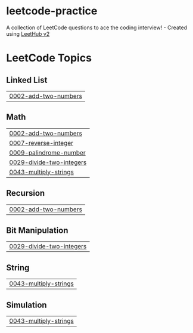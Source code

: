 # leetcode-practice
A collection of LeetCode questions to ace the coding interview! - Created using [LeetHub v2](https://github.com/arunbhardwaj/LeetHub-2.0)

<!---LeetCode Topics Start-->
# LeetCode Topics
## Linked List
|  |
| ------- |
| [0002-add-two-numbers](https://github.com/Srinithi112005/leetcode-practice/tree/master/0002-add-two-numbers) |
## Math
|  |
| ------- |
| [0002-add-two-numbers](https://github.com/Srinithi112005/leetcode-practice/tree/master/0002-add-two-numbers) |
| [0007-reverse-integer](https://github.com/Srinithi112005/leetcode-practice/tree/master/0007-reverse-integer) |
| [0009-palindrome-number](https://github.com/Srinithi112005/leetcode-practice/tree/master/0009-palindrome-number) |
| [0029-divide-two-integers](https://github.com/Srinithi112005/leetcode-practice/tree/master/0029-divide-two-integers) |
| [0043-multiply-strings](https://github.com/Srinithi112005/leetcode-practice/tree/master/0043-multiply-strings) |
## Recursion
|  |
| ------- |
| [0002-add-two-numbers](https://github.com/Srinithi112005/leetcode-practice/tree/master/0002-add-two-numbers) |
## Bit Manipulation
|  |
| ------- |
| [0029-divide-two-integers](https://github.com/Srinithi112005/leetcode-practice/tree/master/0029-divide-two-integers) |
## String
|  |
| ------- |
| [0043-multiply-strings](https://github.com/Srinithi112005/leetcode-practice/tree/master/0043-multiply-strings) |
## Simulation
|  |
| ------- |
| [0043-multiply-strings](https://github.com/Srinithi112005/leetcode-practice/tree/master/0043-multiply-strings) |
<!---LeetCode Topics End-->